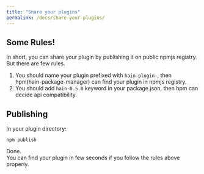```yaml
---
title: "Share your plugins"
permalink: /docs/share-your-plugins/
---
```

## Some Rules!
In short, you can share your plugin by publishing it on public npmjs registry.  
But there are few rules.

1. You should name your plugin prefixed with `hain-plugin-`, then hpm(hain-package-manager) can find your plugin in npmjs registry.
2. You should add `hain-0.5.0` keyword in your package.json, then hpm can decide api compatibility.

## Publishing
In your plugin directory:

```
npm publish
```

Done.  
You can find your plugin in few seconds if you follow the rules above properly.
